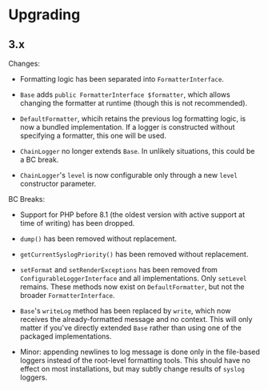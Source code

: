 # Upgrading

## 3.x

Changes:

- Formatting logic has been separated into `FormatterInterface`.

- `Base` adds `public FormatterInterface $formatter`, which allows changing the formatter at runtime (though this is not recommended).

- `DefaultFormatter`, whicih retains the previous log formatting logic, is now a bundled implementation.
  If a logger is constructed without specifying a formatter, this one will be used.

- `ChainLogger` no longer extends `Base`.
  In unlikely situations, this could be a BC break.

- `ChainLogger`'s `level` is now configurable only through a new `level` constructor parameter.

BC Breaks:

- Support for PHP before 8.1 (the oldest version with active support at time of writing) has been dropped.

- `dump()` has been removed without replacement.

- `getCurrentSyslogPriority()` has been removed without replacement.

- `setFormat` and `setRenderExceptions` has been removed from `ConfigurableLoggerInterface` and all implementations.
  Only `setLevel` remains.
  These methods now exist on `DefaultFormatter`, but not the broader `FormatterInterface`.

- `Base`'s `writeLog` method has been replaced by `write`, which now receives the already-formatted message and no context.
  This will only matter if you've directly extended `Base` rather than using one of the packaged implementations.

- Minor: appending newlines to log message is done only in the file-based loggers instead of the root-level formatting tools.
  This should have no effect on most installations, but may subtly change results of `syslog` loggers.
